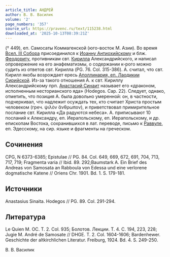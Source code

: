 ```yaml
---
article_title: АНДРЕЙ
author: В. В. Василик
volume: '2'
page_numbers: '357'
source_url: https://pravenc.ru/text/115238.html
downloaded_at: '2025-10-13T08:39:21Z'
---
```


(† 449), еп. Самосаты Коммагенской (юго-восток М. Азии). Во время [Всел. III Собора](<https://pravenc.ru/text/Вселенский III Собор.html>) присоединился к [Иоанну Антиохийскому](<https://pravenc.ru/text/Иоанну Антиохийскому.html>) и блж. [Феодориту](https://pravenc.ru/text/Феодориту.html), противникам свт. [Кирилла](https://pravenc.ru/text/Кирилл.html) Александрийского, и написал опровержение на его анафематизмы, о содержании к-рого можно судить из ответов свт. Кирилла (PG. 76. Col. 315-386). А. считал, что свт. Кирилл якобы возрождает ересь [Аполлинария, еп. Лаодикии Сирийской](https://pravenc.ru/text/АПОЛЛИНАРИЙ.html). Из-за такого отношения А. к свт. Кириллу Александрийскому прп. [Анастасий Синаит](<https://pravenc.ru/text/Анастасий Синаит.html>) называет его «драконом, исполненным несторианского яда» (Hodegos. Сap. 22). Следует, однако, отметить, что позиция А. была довольно умеренной: он, в частности, подчеркивал, что надлежит осуждать тех, кто считает Христа простым человеком (греч. ψιλὸν ἄνθρωπον), и приветствовал примирительное послание свт. Кирилла «Да радуются небеса». А. приписывают 10 посланий к Александру, еп. Иерапольскому, еп. Иерапольскому, и др. епископам Востока, сохранившихся в лат. переводе, письмо к [Раввуле](https://pravenc.ru/text/Раввуле.html), еп. Эдесскому, на сир. языке и фрагменты на греческом.

## Сочинения

CPG, N 6373-6385; Epistulae // PG. 84. Col. 649, 669, 672, 691, 704, 713, 717, 719; Fragmenta varia // Ibid. 89. 292;Baumstark A. Ein Brief des Andreas von Samosata an Rabboula von Edessa und eine verlorene dogmatische Katene // Oriens Chr. 1901. Bd. 1. S. 179-181.

## Источники

Anastasius Sinaita. Hodegos // PG. 89. Сol. 291-294.

## Литература

Le Quien M. OC. T. 2. Сol. 935; Болотов. Лекции. Т. 4. С. 194, 223, 228; Jugie M. André de Samosate // DHGE. T. 2. Сol. 1604-1606; Bardenhewer. Geschichte der altkirchlichen Literatur. Freiburg, 1924. Bd. 4. S. 249-250.

В. В. Василик
